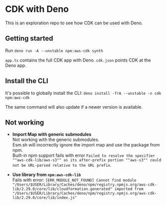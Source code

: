 # CDK with Deno

This is an exploration repo to see how CDK can be used with Deno.

## Getting started

Run `deno run -A --unstable npm:aws-cdk synth`

`app.ts` contains the full CDK app with Deno.
`cdk.json` points CDK at the Deno app.

## Install the CLI

It's possible to globally install the CLI:
`deno install -frA --unstable -n cdk npm:aws-cdk`

The same command will also update if a newer version is available.

## Not working

* **Import Map with generic submodules**\
  Not working with the generic submodules.\
  Esm.sh will incorrectly ignore the import map and use the package from npm.\
  Built-in npm support fails with error `Failed to resolve the specifier ""aws-cdk-lib/aws-s3"" as its after-prefix portion ""aws-s3"" could not be URL-parsed relative to the URL prefix`.

* **Use library from `npm:aws-cdk-lib`**\
  Fails with error: `[ERR_MODULE_NOT_FOUND] Cannot find module "/Users/$USER/Library/Caches/deno/npm/registry.npmjs.org/aws-cdk-lib/2.29.0/core/lib/cloudformation.generated" imported from "/Users/$USER/Library/Caches/deno/npm/registry.npmjs.org/aws-cdk-lib/2.29.0/core/lib/index.js"`
